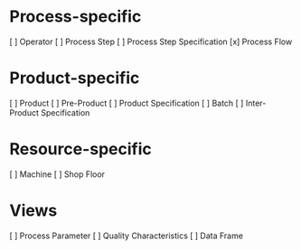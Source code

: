 # Process-specific
[ ] Operator
[ ] Process Step
[ ] Process Step Specification
[x] Process Flow

# Product-specific
[ ] Product
[ ] Pre-Product
[ ] Product Specification
[ ] Batch
[ ] Inter-Product Specification

# Resource-specific
[ ] Machine
[ ] Shop Floor

# Views
[ ] Process Parameter
[ ] Quality Characteristics
[ ] Data Frame